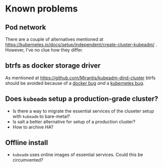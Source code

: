 # Known problems

## Pod network

There are a couple of alternatives mentioned at 
https://kubernetes.io/docs/setup/independent/create-cluster-kubeadm/
. However, I've no clue how they differ.

## btrfs as docker storage driver

As mentioned at https://github.com/Mirantis/kubeadm-dind-cluster
btrfs should be avoided because of a 
[docker bug](https://github.com/docker/docker/issues/9939) 
_and_ a 
[kubernetes bug](https://github.com/kubernetes/kubernetes/issues/38337).

## Does `kubeadm` setup a production-grade cluster?

* Is there a way to migrate the essential services of the cluseter
  setup with `kubeadm` to bare-metal?
* Is salt a better alternative for setup of a production cluster?
* How to archive HA?

## Offline install

* `kubeadm` uses online images of essential services. Could this be 
  circumvented?
  
